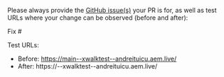 Please always provide the [GitHub issue(s)](../issues) your PR is for, as well as test URLs where your change can be observed (before and after):

Fix #<gh-issue-id>

Test URLs:
- Before: https://main--xwalktest--andreituicu.aem.live/
- After: https://<branch>--xwalktest--andreituicu.aem.live/
